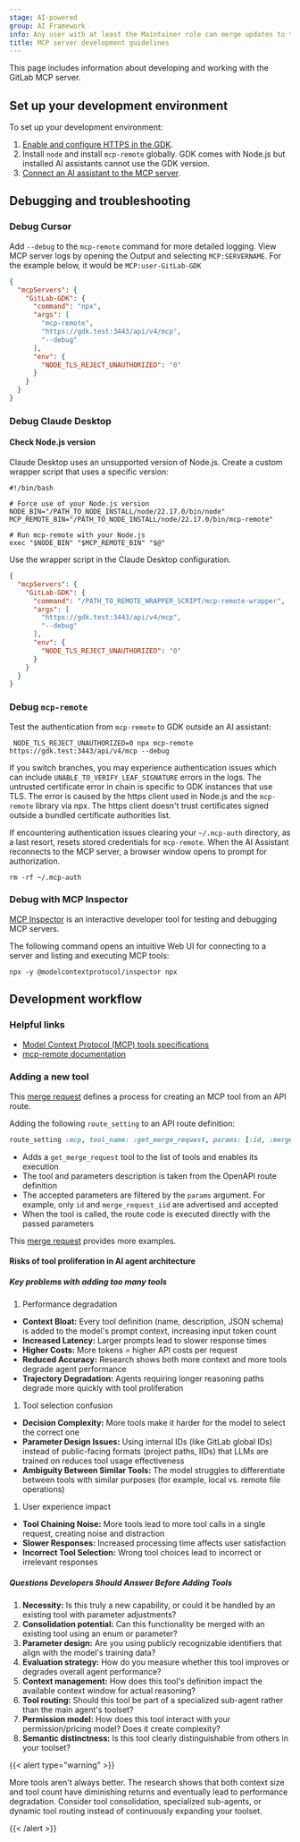 ```yaml
---
stage: AI-powered
group: AI Framework
info: Any user with at least the Maintainer role can merge updates to this content. For details, see https://docs.gitlab.com/development/development_processes/#development-guidelines-review.
title: MCP server development guidelines
---
```


This page includes information about developing and working with the GitLab MCP server.

## Set up your development environment

To set up your development environment:

1. [Enable and configure HTTPS in the GDK](https://gitlab.com/gitlab-org/gitlab-development-kit/-/blob/main/doc/howto/nginx.md#update-gdkyml-for-https-optional).
1. Install `node` and install `mcp-remote` globally. GDK comes with Node.js but installed AI assistants cannot use the GDK version.
1. [Connect an AI assistant to the MCP server](../user/gitlab_duo/model_context_protocol/mcp_server.md#connect-cursor-to-a-gitlab-mcp-server).

## Debugging and troubleshooting

### Debug Cursor

Add `--debug` to the `mcp-remote` command for more detailed logging. View MCP server logs by opening the Output and selecting
`MCP:SERVERNAME`. For the example below, it would be `MCP:user-GitLab-GDK`

```json
{
  "mcpServers": {
    "GitLab-GDK": {
      "command": "npx",
      "args": [
        "mcp-remote",
        "https://gdk.test:3443/api/v4/mcp",
        "--debug"
      ],
      "env": {
        "NODE_TLS_REJECT_UNAUTHORIZED": "0"
      }
    }
  }
}
```

### Debug Claude Desktop

#### Check Node.js version

Claude Desktop uses an unsupported version of Node.js. Create a custom wrapper script that uses a specific version:

```shell
#!/bin/bash

# Force use of your Node.js version
NODE_BIN="/PATH_TO_NODE_INSTALL/node/22.17.0/bin/node"
MCP_REMOTE_BIN="/PATH_TO_NODE_INSTALL/node/22.17.0/bin/mcp-remote"

# Run mcp-remote with your Node.js
exec "$NODE_BIN" "$MCP_REMOTE_BIN" "$@"
```

Use the wrapper script in the Claude Desktop configuration.

```json
{
  "mcpServers": {
    "GitLab-GDK": {
      "command": "/PATH_TO_REMOTE_WRAPPER_SCRIPT/mcp-remote-wrapper",
      "args": [
        "https://gdk.test:3443/api/v4/mcp",
        "--debug"
      ],
      "env": {
        "NODE_TLS_REJECT_UNAUTHORIZED": "0"
      }
    }
  }
}
```

### Debug `mcp-remote`

Test the authentication from `mcp-remote` to GDK outside an AI assistant:

```shell
 NODE_TLS_REJECT_UNAUTHORIZED=0 npx mcp-remote https://gdk.test:3443/api/v4/mcp --debug
```

If you switch branches, you may experience authentication issues which can include `UNABLE_TO_VERIFY_LEAF_SIGNATURE`
errors in the logs. The untrusted certificate error in chain is specific to GDK instances that use TLS. The error is
caused by the https client used in Node.js and the `mcp-remote` library via npx. The https client doesn't trust
certificates signed outside a bundled certificate authorities list.

If encountering authentication issues clearing your `~/.mcp-auth` directory, as a last resort, resets stored
credentials for `mcp-remote`. When the AI Assistant reconnects to the MCP server, a browser window opens to prompt
for authorization.

```shell
rm -rf ~/.mcp-auth
```

### Debug with MCP Inspector

[MCP Inspector](https://modelcontextprotocol.io/legacy/tools/inspector) is an interactive developer tool for testing and debugging MCP servers.

The following command opens an intuitive Web UI for connecting to a server and listing and executing MCP tools:

```shell
npx -y @modelcontextprotocol/inspector npx
```

## Development workflow

### Helpful links

- [Model Context Protocol (MCP) tools specifications](https://modelcontextprotocol.io/specification/2025-06-18/server/tools)
- [mcp-remote documentation](https://www.npmjs.com/package/mcp-remote)

### Adding a new tool

This [merge request](https://gitlab.com/gitlab-org/gitlab/-/merge_requests/201838) defines a process for creating an MCP tool from an API route.

Adding the following `route_setting` to an API route definition:

```ruby
route_setting :mcp, tool_name: :get_merge_request, params: [:id, :merge_request_iid]
```

- Adds a `get_merge_request` tool to the list of tools and enables its execution
- The tool and parameters description is taken from the OpenAPI route definition
- The accepted parameters are filtered by the `params` argument. For example, only `id` and `merge_request_iid` are advertised and accepted
- When the tool is called, the route code is executed directly with the passed parameters

This [merge request](https://gitlab.com/gitlab-org/gitlab/-/merge_requests/203055) provides more examples.

#### Risks of tool proliferation in AI agent architecture

##### Key problems with adding too many tools

1. Performance degradation

- **Context Bloat:** Every tool definition (name, description, JSON schema) is added to the model's prompt context, increasing input token count
- **Increased Latency:** Larger prompts lead to slower response times
- **Higher Costs:** More tokens = higher API costs per request
- **Reduced Accuracy:** Research shows both more context and more tools degrade agent performance
- **Trajectory Degradation:** Agents requiring longer reasoning paths degrade more quickly with tool proliferation

1. Tool selection confusion

- **Decision Complexity:** More tools make it harder for the model to select the correct one
- **Parameter Design Issues:** Using internal IDs (like GitLab global IDs) instead of public-facing formats (project paths, IIDs) that LLMs are trained on reduces tool usage effectiveness
- **Ambiguity Between Similar Tools:** The model struggles to differentiate between tools with similar purposes (for example, local vs. remote file operations)

1. User experience impact

- **Tool Chaining Noise:** More tools lead to more tool calls in a single request, creating noise and distraction
- **Slower Responses:** Increased processing time affects user satisfaction
- **Incorrect Tool Selection:** Wrong tool choices lead to incorrect or irrelevant responses

##### Questions Developers Should Answer Before Adding Tools

1. **Necessity:** Is this truly a new capability, or could it be handled by an existing tool with parameter adjustments?
1. **Consolidation potential:** Can this functionality be merged with an existing tool using an enum or parameter?
1. **Parameter design:** Are you using publicly recognizable identifiers that align with the model's training data?
1. **Evaluation strategy:** How do you measure whether this tool improves or degrades overall agent performance?
1. **Context management:** How does this tool's definition impact the available context window for actual reasoning?
1. **Tool routing:** Should this tool be part of a specialized sub-agent rather than the main agent's toolset?
1. **Permission model:** How does this tool interact with your permission/pricing model? Does it create complexity?
1. **Semantic distinctness:** Is this tool clearly distinguishable from others in your toolset?

{{< alert type="warning" >}}

More tools aren't always better. The research shows that both context size and tool count have diminishing returns and
eventually lead to performance degradation. Consider tool consolidation, specialized sub-agents, or dynamic tool routing
instead of continuously expanding your toolset.

{{< /alert >}}
